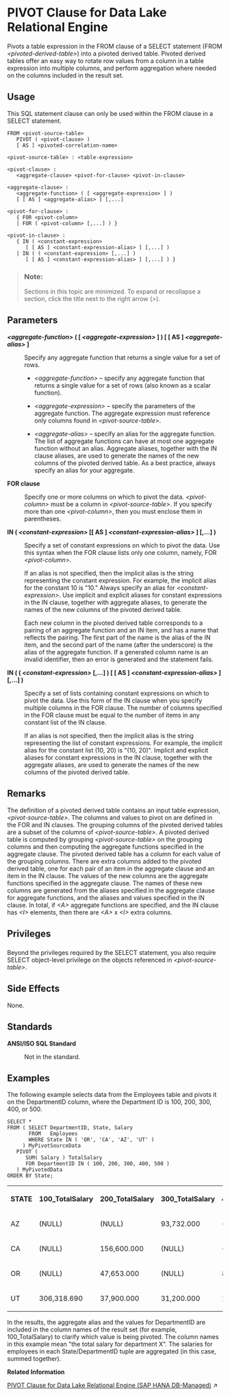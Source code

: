 <!-- loio817234f06ce210149f3fe4ad7428edfd -->

# PIVOT Clause for Data Lake Relational Engine

Pivots a table expression in the FROM clause of a SELECT statement \(FROM *<pivoted-derived-table\>*\) into a pivoted derived table. Pivoted derived tables offer an easy way to rotate row values from a column in a table expression into multiple columns, and perform aggregation where needed on the columns included in the result set.



<a name="loio817234f06ce210149f3fe4ad7428edfd__pivot_clause_usage1"/>

## Usage

This SQL statement clause can only be used within the FROM clause in a SELECT statement.



```
FROM <pivot-source-table> 
   PIVOT ( <pivot-clause> ) 
   [ AS ] <pivoted-correlation-name>
```

```
<pivot-source-table> : <table-expression>
```

```
<pivot-clause> : 
   <aggregate-clause> <pivot-for-clause> <pivot-in-clause>
```

```
<aggregate-clause> :
   <aggregate-function> ( [ <aggregate-expression> ] ) 
   [ [ AS ] <aggregate-alias> ] [,...]
```

```
<pivot-for-clause> : 
   { FOR <pivot-column>
   | FOR ( <pivot-column> [,...] ) }
```

```
<pivot-in-clause> : 
   { IN ( <constant-expression>
      [ [ AS ] <constant-expression-alias> ] [,...] )
   | IN ( ( <constant-expression> [,...] )
      [ [ AS ] <constant-expression-alias> ] [,...] ) }
```



> ### Note:  
> Sections in this topic are minimized. To expand or recollapse a section, click the title next to the right arrow \(*\>*\).



<a name="loio817234f06ce210149f3fe4ad7428edfd__pivot_clause_parameters1"/>

## Parameters


<dl class="glossary">
<dt><b>

*<aggregate-function\>* \( \[ *<aggregate-expression\>* \] \) \[ \[ AS \] *<aggregate-alias\>* \]

</b></dt>
<dd>

Specify any aggregate function that returns a single value for a set of rows.

-   *<aggregate-function\>* – specify any aggregate function that returns a single value for a set of rows \(also known as a scalar function\).

-   *<aggregate-expression\>* – specify the parameters of the aggregate function. The aggregate expression must reference only columns found in *<pivot-source-table\>*.

-   *<aggregate-alias\>* – specify an alias for the aggregate function. The list of aggregate functions can have at most one aggregate function without an alias. Aggregate aliases, together with the IN clause aliases, are used to generate the names of the new columns of the pivoted derived table. As a best practice, always specify an alias for your aggregate.




</dd><dt><b>

FOR clause

</b></dt>
<dd>

Specify one or more columns on which to pivot the data. *<pivot-column\>* must be a column in *<pivot-source-table\>*. If you specify more than one *<pivot-column\>*, then you must enclose them in parentheses.



</dd><dt><b>

IN \( *<constant-expression\>* \[\[ AS \] *<constant-expression-alias\>* \] \[,...\] \)

</b></dt>
<dd>

Specify a set of constant expressions on which to pivot the data. Use this syntax when the FOR clause lists only one column, namely, FOR *<pivot-column\>*.

If an alias is not specified, then the implicit alias is the string representing the constant expression. For example, the implicit alias for the constant 10 is "10." Always specify an alias for *<constant-expression\>*. Use implicit and explicit aliases for constant expressions in the IN clause, together with aggregate aliases, to generate the names of the new columns of the pivoted derived table.

Each new column in the pivoted derived table corresponds to a pairing of an aggregate function and an IN item, and has a name that reflects the pairing. The first part of the name is the alias of the IN item, and the second part of the name \(after the underscore\) is the alias of the aggregate function. If a generated column name is an invalid identifier, then an error is generated and the statement fails.



</dd><dt><b>

IN \( \( *<constant-expression\>* \[,...\] \) \[ \[ AS \] *<constant-expression-alias\>* \] \[,...\] \)

</b></dt>
<dd>

Specify a set of lists containing constant expressions on which to pivot the data. Use this form of the IN clause when you specify multiple columns in the FOR clause. The number of columns specified in the FOR clause must be equal to the number of items in any constant list of the IN clause.

If an alias is not specified, then the implicit alias is the string representing the list of constant expressions. For example, the implicit alias for the constant list \(10, 20\) is "\(10, 20\)". Implicit and explicit aliases for constant expressions in the IN clause, together with the aggregate aliases, are used to generate the names of the new columns of the pivoted derived table.



</dd>
</dl>



<a name="loio817234f06ce210149f3fe4ad7428edfd__pivot_clause_remarks1"/>

## Remarks

The definition of a pivoted derived table contains an input table expression, *<pivot-source-table\>*. The columns and values to pivot on are defined in the FOR and IN clauses. The grouping columns of the pivoted derived tables are a subset of the columns of *<pivot-source-table\>*. A pivoted derived table is computed by grouping *<pivot-source-table\>* on the grouping columns and then computing the aggregate functions specified in the aggregate clause. The pivoted derived table has a column for each value of the grouping columns. There are extra columns added to the pivoted derived table, one for each pair of an item in the aggregate clause and an item in the IN clause. The values of the new columns are the aggregate functions specified in the aggregate clause. The names of these new columns are generated from the aliases specified in the aggregate clause for aggregate functions, and the aliases and values specified in the IN clause. In total, if *<A\>* aggregate functions are specified, and the IN clause has *<I\>* elements, then there are *<A\>* x *<I\>* extra columns.



<a name="loio817234f06ce210149f3fe4ad7428edfd__pivot_clause_privileges1"/>

## Privileges



### 

Beyond the privileges required by the SELECT statement, you also require SELECT object-level privilege on the objects referenced in *<pivot-source-table\>*.



<a name="loio817234f06ce210149f3fe4ad7428edfd__pivot_clause_side_effect1"/>

## Side Effects

None.



<a name="loio817234f06ce210149f3fe4ad7428edfd__pivot_clause_standards1"/>

## Standards


<dl>
<dt><b>

ANSI/ISO SQL Standard

</b></dt>
<dd>

Not in the standard.



</dd>
</dl>



<a name="loio817234f06ce210149f3fe4ad7428edfd__section_fgr_h4s_wbc"/>

## Examples

The following example selects data from the Employees table and pivots it on the DepartmentID column, where the Department ID is 100, 200, 300, 400, or 500.

```
SELECT * 
FROM ( SELECT DepartmentID, State, Salary 
       FROM   Employees
       WHERE State IN ( 'OR', 'CA', 'AZ', 'UT' )
     ) MyPivotSourceData
   PIVOT ( 
      SUM( Salary ) TotalSalary  
      FOR DepartmentID IN ( 100, 200, 300, 400, 500 )
   ) MyPivotedData
ORDER BY State;
```


<table>
<tr>
<th valign="top">

STATE

</th>
<th valign="top">

100\_TotalSalary

</th>
<th valign="top">

200\_TotalSalary

</th>
<th valign="top">

300\_TotalSalary

</th>
<th valign="top">

400\_TotalSalary

</th>
<th valign="top">

500\_TotalSalary

</th>
</tr>
<tr>
<td valign="top">

AZ

</td>
<td valign="top">

\(NULL\)

</td>
<td valign="top">

\(NULL\)

</td>
<td valign="top">

93,732.000

</td>
<td valign="top">

\(NULL\)

</td>
<td valign="top">

85,300.800

</td>
</tr>
<tr>
<td valign="top">

CA

</td>
<td valign="top">

\(NULL\)

</td>
<td valign="top">

156,600.000

</td>
<td valign="top">

\(NULL\)

</td>
<td valign="top">

\(NULL\)

</td>
<td valign="top">

\(NULL\)

</td>
</tr>
<tr>
<td valign="top">

OR

</td>
<td valign="top">

\(NULL\)

</td>
<td valign="top">

47,653.000

</td>
<td valign="top">

\(NULL\)

</td>
<td valign="top">

80,339.000

</td>
<td valign="top">

54,790.000

</td>
</tr>
<tr>
<td valign="top">

UT

</td>
<td valign="top">

306,318.690

</td>
<td valign="top">

37,900.000

</td>
<td valign="top">

31,200.000

</td>
<td valign="top">

107,129.000

</td>
<td valign="top">

59,479.000

</td>
</tr>
</table>

In the results, the aggregate alias and the values for DepartmentID are included in the column names of the result set \(for example, 100\_TotalSalary\) to clarify which value is being pivoted. The column names in this example mean "the total salary for department X". The salaries for employees in each State/DepartmentID tuple are aggregated \(in this case, summed together\).

**Related Information**  


[PIVOT Clause for Data Lake Relational Engine (SAP HANA DB-Managed)](https://help.sap.com/viewer/a898e08b84f21015969fa437e89860c8/2024_3_QRC/en-US/71337123850742e79ab57ded4fdef45f.html "Pivots a table expression in the FROM clause of a SELECT statement (FROM pivoted-derived-table) into a pivoted derived table. Pivoted derived tables offer an easy way to rotate row values from a column in a table expression into multiple columns, and perform aggregation where needed on the columns included in the result set.") :arrow_upper_right:

